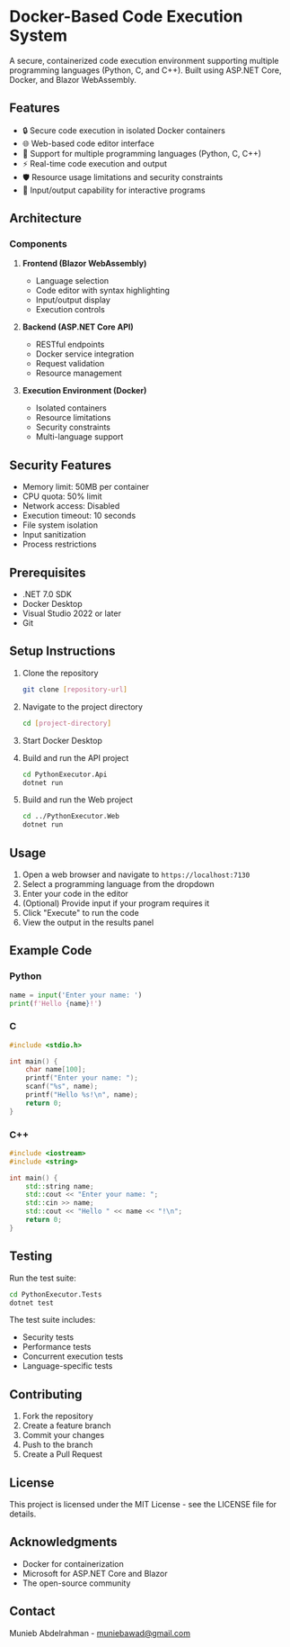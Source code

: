 # Docker-Based Code Execution System

A secure, containerized code execution environment supporting multiple programming languages (Python, C, and C++). Built using ASP.NET Core, Docker, and Blazor WebAssembly.

## Features

- 🔒 Secure code execution in isolated Docker containers
- 🌐 Web-based code editor interface
- 🔄 Support for multiple programming languages (Python, C, C++)
- ⚡ Real-time code execution and output
- 🛡️ Resource usage limitations and security constraints
- 📝 Input/output capability for interactive programs

## Architecture

### Components

1. **Frontend (Blazor WebAssembly)**
   - Language selection
   - Code editor with syntax highlighting
   - Input/output display
   - Execution controls

2. **Backend (ASP.NET Core API)**
   - RESTful endpoints
   - Docker service integration
   - Request validation
   - Resource management

3. **Execution Environment (Docker)**
   - Isolated containers
   - Resource limitations
   - Security constraints
   - Multi-language support

## Security Features

- Memory limit: 50MB per container
- CPU quota: 50% limit
- Network access: Disabled
- Execution timeout: 10 seconds
- File system isolation
- Input sanitization
- Process restrictions

## Prerequisites

- .NET 7.0 SDK
- Docker Desktop
- Visual Studio 2022 or later
- Git

## Setup Instructions

1. Clone the repository
   ```bash
   git clone [repository-url]
   ```

2. Navigate to the project directory
   ```bash
   cd [project-directory]
   ```

3. Start Docker Desktop

4. Build and run the API project
   ```bash
   cd PythonExecutor.Api
   dotnet run
   ```

5. Build and run the Web project
   ```bash
   cd ../PythonExecutor.Web
   dotnet run
   ```

## Usage

1. Open a web browser and navigate to `https://localhost:7130`
2. Select a programming language from the dropdown
3. Enter your code in the editor
4. (Optional) Provide input if your program requires it
5. Click "Execute" to run the code
6. View the output in the results panel

## Example Code

### Python
```python
name = input('Enter your name: ')
print(f'Hello {name}!')
```

### C
```c
#include <stdio.h>

int main() {
    char name[100];
    printf("Enter your name: ");
    scanf("%s", name);
    printf("Hello %s!\n", name);
    return 0;
}
```

### C++
```cpp
#include <iostream>
#include <string>

int main() {
    std::string name;
    std::cout << "Enter your name: ";
    std::cin >> name;
    std::cout << "Hello " << name << "!\n";
    return 0;
}
```

## Testing

Run the test suite:
```bash
cd PythonExecutor.Tests
dotnet test
```

The test suite includes:
- Security tests
- Performance tests
- Concurrent execution tests
- Language-specific tests

## Contributing

1. Fork the repository
2. Create a feature branch
3. Commit your changes
4. Push to the branch
5. Create a Pull Request

## License

This project is licensed under the MIT License - see the LICENSE file for details.

## Acknowledgments

- Docker for containerization
- Microsoft for ASP.NET Core and Blazor
- The open-source community

## Contact

Munieb Abdelrahman - muniebawad@gmail.com
